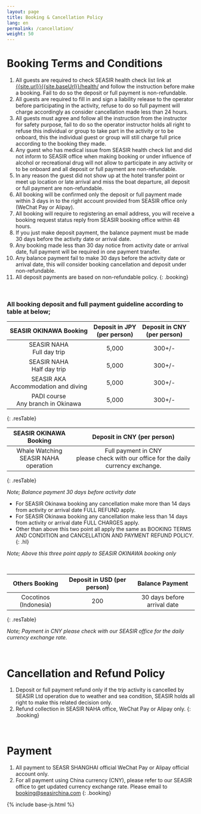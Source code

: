 ```yaml
---
layout: page
title: Booking & Cancellation Policy
lang: en
permalink: /cancellation/
weight: 50
---
```

<style>
.booking > li {
  margin-bottom:1em;
  text-align: justify;
}
</style>

# Booking Terms and Conditions 

1. All guests are required to check SEASIR health check list link at [{{site.url}}{{site.baseUrl}}/health/]({{site.url}}{{site.baseUrl}}/health/)  and follow the instruction before make a booking. Fail to do so the deposit or full payment is non-refundable.
1. All guests are required to fill in and sign a liability release to the operator before participating in the activity, refuse to do so full payment will charge accordingly as consider cancellation made less than 24 hours. 
1. All guests must agree and follow all the instruction from the instructor for safety purpose, fail to do so the operator instructor holds all right to refuse this individual or group to take part in the activity or to be onboard, this the individual guest or group will still charge full price according to the booking they made.  
1. Any guest who has medical issue from SEASIR health check list and did not inform to SEASIR office when making booking or under influence of alcohol or recreational drug will not allow to participate in any activity or to be onboard and all deposit or full payment are non-refundable. 
1. In any reason the guest did not show up at the hotel transfer point or meet up location or late arrival and miss the boat departure, all deposit or full payment are non-refundable.
1. All booking will be confirmed only the deposit or full payment made within 3 days in to the right account provided from SEASIR office only (WeChat Pay or Alipay). 
1. All booking will require to registering an email address, you will receive a booking request status reply from SEASIR booking office within 48 hours. 
1. If you just make deposit payment, the balance payment must be made 30 days before the activity date or arrival date. 
1. Any booking made less than 30 day notice from activity date or arrival date, full payment will be required in one payment transfer. 
1. Any balance payment fail to make 30 days before the activity date or arrival date, this will consider booking cancellation and deposit under non-refundable. 
1. All deposit payments are based on non-refundable policy.
{: .booking}

<br>

### All booking deposit and full payment guideline according to table at below;

|SEASIR OKINAWA Booking|Deposit in JPY<br>(per person)|Deposit in CNY<br>(per person)
|:---:|:---:|:---:
|SEASIR NAHA<br>Full day trip|5,000|300+/-
|SEASIR NAHA<br>Half day trip|5,000|300+/-
|SEASIR AKA<br>Accommodation and diving|5,000|300+/-
|PADI course<br>Any branch in Okinawa|5,000|300+/-
{: .resTable}

|SEASIR OKINAWA Booking|Deposit in CNY (per person)
|:---:|:---:
|Whale Watching<br>SEASIR NAHA operation|Full payment in CNY<br> please check with our office for the daily currency exchange.
{: .resTable}


_Note; Balance payment 30 days before activity date_

* For SEASIR Okinawa booking any cancellation make more than 14 days from activity or arrival date FULL REFUND apply. 
* For SEASIR Okinawa booking any cancellation make less than 14 days from activity or arrival date FULL CHARGES apply.
* Other than above this two point all apply the same as BOOKING TERMS AND CONDITION and CANCELLATION AND PAYMENT REFUND POLICY.
{: .hl}

_Note; Above this three point apply to SEASIR OKINAWA booking only_

<br>

|Others Booking|Deposit in USD (per person)|Balance Payment
|:---:|:---:|:--:
|Cocotinos (Indonesia)|200|30 days before arrival date
{: .resTable}

_Note; Payment in CNY please check with our SEASIR office for the daily currency exchange rate._

<br>

# Cancellation and Refund Policy
1. Deposit or full payment refund only if the trip activity is cancelled by SEASIR Ltd operation due to weather and sea condition, SEASIR holds all right to make this related decision only. 
1. Refund collection in SEASIR NAHA office, WeChat Pay or Alipay only. 
{: .booking}

<br>

# Payment
1. All payment to SEASR SHANGHAI official WeChat Pay or Alipay official account only. 
1. For all payment using China currency (CNY), please refer to our SEASIR office to get updated currency exchange rate. Please email to booking@seasirchina.com 
{: .booking}

{% include base-js.html %}

 
